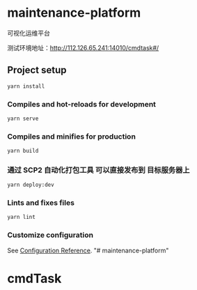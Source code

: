 # maintenance-platform

可视化运维平台

测试环境地址：http://112.126.65.241:14010/cmdtask#/

## Project setup

```bash
yarn install
```

### Compiles and hot-reloads for development

```bash
yarn serve
```

### Compiles and minifies for production

```bash
yarn build
```

### 通过 SCP2 自动化打包工具 可以直接发布到 目标服务器上

```bash
yarn deploy:dev
```

### Lints and fixes files

```bash
yarn lint
```

### Customize configuration

See [Configuration Reference](https://cli.vuejs.org/config/).
"# maintenance-platform"
# cmdTask
